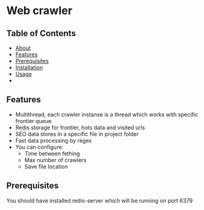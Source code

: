 # Web crawler

## Table of Contents

- [About](#about)
- [Features](#features)
- [Prerequisites](#prerequisites)
- [Installation](#installation)
- [Usage](#usage)
- 
## Features

- Multithread, each crawler instanse is a thread which works with specific frontier queue
- Redis storage for frontier, hots data and visited urls
- SEO data stores in a specific file in project folder
- Fast data processing by regex
- You can configure:
  - Time between fething
  - Max number of crawlers
  - Save file location

## Prerequisites

You should have installed redis-server which will be running on port 6379
